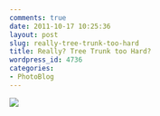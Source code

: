 ```yaml
---
comments: true
date: 2011-10-17 10:25:36
layout: post
slug: really-tree-trunk-too-hard
title: Really? Tree Trunk too Hard?
wordpress_id: 4736
categories:
- PhotoBlog
---
```


![](http://ryanfitzer.com/main/wp-content/uploads/2011/10/2011-09-19-at-17-42-27-1.jpg)
